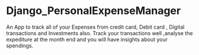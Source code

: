 # Django_PersonalExpenseManager

An App to track all of your Expenses from credit card, Debit card , Digital transactions and Investments also.
Track your transactions well ,analyse the expediture at the month end and you will have insights about your spendings.
